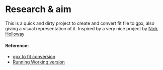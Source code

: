 # Research & aim

This is a quick and dirty project to create and convert fit file to gpx, also giving a visual representation of it.  Inspired by a very nice project by [Nick Holloway](https://www.pyrites.org.uk)




#### Reference:

* [gpx to fit conversion](https://www.pyrites.org.uk/post/gpx-to-fit-conversion/)
* [Running Working version](https://fit-route.pyrites.org.uk/)
